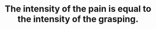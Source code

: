 ---
title: The intensity of the pain is equal to the intensity of the grasping.
tags: buddhism acceptance
acceptance: true
aandrorder: 4
---